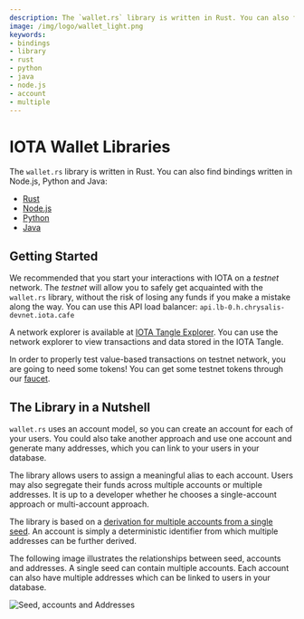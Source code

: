 ```yaml
---
description: The `wallet.rs` library is written in Rust. You can also find three bindings written in Node.js, Python and Java.
image: /img/logo/wallet_light.png
keywords:
- bindings
- library
- rust
- python
- java
- node.js
- account
- multiple
---
```

# IOTA Wallet Libraries

The `wallet.rs` library is written in Rust.  You can also find bindings written in Node.js, Python and Java:

- [Rust](rust/getting_started.md)
- [Node.js](nodejs/getting_started.md) 
- [Python](python/getting_started.md)
- [Java](java/getting_started.md)

## Getting Started

We recommended that you start your interactions with IOTA on a _testnet_ network. The _testnet_ will allow you to safely get acquainted with the `wallet.rs` library, without the risk of losing any funds if you make a mistake along the way. You can use this API load balancer: `api.lb-0.h.chrysalis-devnet.iota.cafe`  

A network explorer is available at [IOTA Tangle Explorer](https://explorer.iota.org/devnet).  You can use the network explorer to view transactions and data stored in the IOTA Tangle.    

In order to properly test value-based transactions on testnet network, you are going to need some tokens! You can get some testnet tokens through our [faucet](https://faucet.chrysalis-devnet.iota.cafe/).

## The Library in a Nutshell

`wallet.rs` uses an account model, so you can create an account for each of your users. You could also take another approach and use one account and generate many addresses, which you can link to your users in your database.

The library allows users to assign a meaningful alias to each account. Users may also segregate their funds across multiple accounts or multiple addresses. It is up to a developer whether he chooses a single-account approach or multi-account approach.

The library is based on a [derivation for multiple accounts from a single seed](https://chrysalis.docs.iota.org/guides/dev_guide#addresskey-space). An account is simply a deterministic identifier from which multiple addresses can be further derived.

The following image illustrates the relationships between seed, accounts and addresses.  A single seed can contain multiple accounts.  Each account can also have multiple addresses which can be linked to users in your database.

![Seed, accounts and Addresses](/img/libraries/accounts_addresses.svg)
